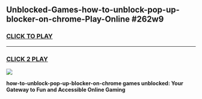 
## Unblocked-Games-how-to-unblock-pop-up-blocker-on-chrome-Play-Online #262w9
<h3>
<a href="https://news.freeplayer.one?title=how-to-unblock-pop-up-blocker-on-chrome&ref=3">CLICK TO PLAY</a></h3>
<hr>

<h3>
<a href="https://news.freeplayer.one?title=how-to-unblock-pop-up-blocker-on-chrome&ref=3">CLICK 2 PLAY</a>
  
</h3>

<a href="https://news.freeplayer.one?title=how-to-unblock-pop-up-blocker-on-chrome&ref=3"><img src="https://clearcache.store/games.png"></a>


**how-to-unblock-pop-up-blocker-on-chrome games unblocked: Your Gateway to Fun and Accessible Online Gaming**

